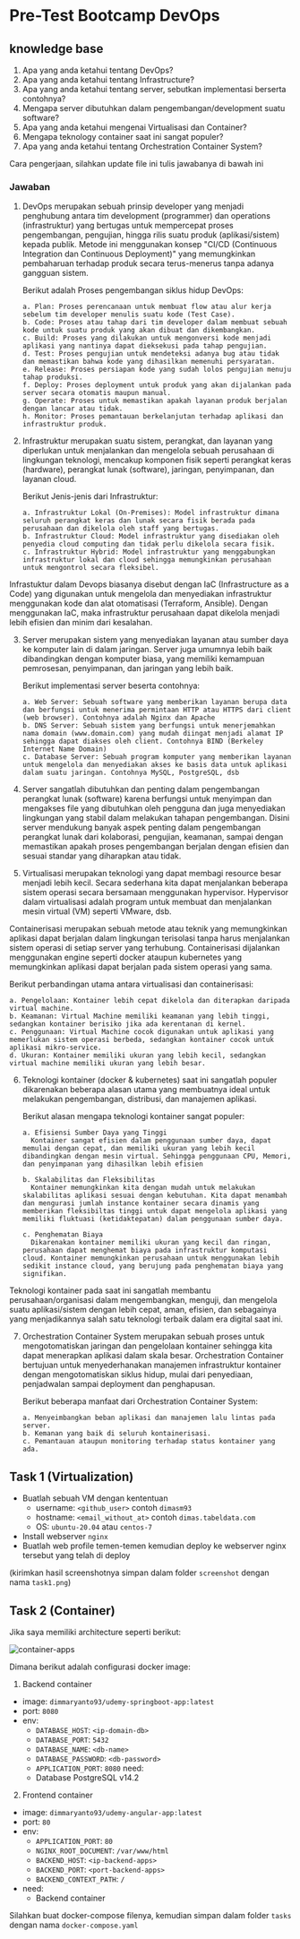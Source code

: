 # Pre-Test Bootcamp DevOps

## knowledge base

1. Apa yang anda ketahui tentang DevOps?
2. Apa yang anda ketahui tentang Infrastructure?
3. Apa yang anda ketahui tentang server, sebutkan implementasi berserta contohnya?
4. Mengapa server dibutuhkan dalam pengembangan/development suatu software?
5. Apa yang anda ketahui mengenai Virtualisasi dan Container?
6. Mengapa teknology container saat ini sangat populer?
7. Apa yang anda ketahui tentang Orchestration Container System?

Cara pengerjaan, silahkan update file ini tulis jawabanya di bawah ini

### Jawaban

1. DevOps merupakan sebuah prinsip developer yang menjadi penghubung antara tim development (programmer) dan operations (infrastruktur) yang bertugas untuk mempercepat proses pengembangan, pengujian, hingga rilis suatu produk (aplikasi/sistem) kepada publik. Metode ini menggunakan konsep "CI/CD (Continuous Integration dan Continuous Deployment)" yang memungkinkan pembaharuan terhadap produk secara terus-menerus tanpa adanya gangguan sistem.

    Berikut adalah Proses pengembangan siklus hidup DevOps:

    ```
    a. Plan: Proses perencanaan untuk membuat flow atau alur kerja sebelum tim developer menulis suatu kode (Test Case).
    b. Code: Proses atau tahap dari tim developer dalam membuat sebuah kode untuk suatu produk yang akan dibuat dan dikembangkan.
    c. Build: Proses yang dilakukan untuk mengonversi kode menjadi aplikasi yang nantinya dapat dieksekusi pada tahap pengujian.
    d. Test: Proses pengujian untuk mendeteksi adanya bug atau tidak dan memastikan bahwa kode yang dihasilkan memenuhi persyaratan.
    e. Release: Proses persiapan kode yang sudah lolos pengujian menuju tahap produksi.
    f. Deploy: Proses deployment untuk produk yang akan dijalankan pada server secara otomatis maupun manual.
    g. Operate: Proses untuk memastikan apakah layanan produk berjalan dengan lancar atau tidak.
    h. Monitor: Proses pemantauan berkelanjutan terhadap aplikasi dan infrastruktur produk.
    ```

2. Infrastruktur merupakan suatu sistem, perangkat, dan layanan yang diperlukan untuk menjalankan dan mengelola sebuah perusahaan di lingkungan teknologi, mencakup komponen fisik seperti perangkat keras (hardware), perangkat lunak (software), jaringan, penyimpanan, dan layanan cloud.

    Berikut Jenis-jenis dari Infrastruktur:

    ```
    a. Infrastruktur Lokal (On-Premises): Model infrastruktur dimana seluruh perangkat keras dan lunak secara fisik berada pada perusahaan dan dikelola oleh staff yang bertugas.
    b. Infrastruktur Cloud: Model infrastruktur yang disediakan oleh penyedia cloud computing dan tidak perlu dikelola secara fisik.
    c. Infrastruktur Hybrid: Model infrastruktur yang menggabungkan infrastruktur lokal dan cloud sehingga memungkinkan perusahaan untuk mengontrol secara fleksibel.
    ```

  Infrastuktur dalam Devops biasanya disebut dengan IaC (Infrastructure as a Code) yang digunakan untuk mengelola dan menyediakan infrastruktur menggunakan kode dan alat otomatisasi (Terraform, Ansible). Dengan menggunakan IaC, maka infrastruktur perusahaan dapat dikelola menjadi lebih efisien dan minim dari kesalahan.

3. Server merupakan sistem yang menyediakan layanan atau sumber daya ke komputer lain di dalam jaringan. Server juga umumnya lebih baik dibandingkan dengan komputer biasa, yang memiliki kemampuan pemrosesan, penyimpanan, dan jaringan yang lebih baik.

    Berikut implementasi server beserta contohnya:

    ```
    a. Web Server: Sebuah software yang memberikan layanan berupa data dan berfungsi untuk menerima permintaan HTTP atau HTTPS dari client (web browser). Contohnya adalah Nginx dan Apache
    b. DNS Server: Sebuah sistem yang berfungsi untuk menerjemahkan nama domain (www.domain.com) yang mudah diingat menjadi alamat IP sehingga dapat diakses oleh client. Contohnya BIND (Berkeley Internet Name Domain)
    c. Database Server: Sebuah program komputer yang memberikan layanan untuk mengelola dan menyediakan akses ke basis data untuk aplikasi dalam suatu jaringan. Contohnya MySQL, PostgreSQL, dsb
    ```

4. Server sangatlah dibutuhkan dan penting dalam pengembangan perangkat lunak (software) karena berfungsi untuk menyimpan dan mengakses file yang dibutuhkan oleh pengguna dan juga menyediakan lingkungan yang stabil dalam melakukan tahapan pengembangan. Disini server mendukung banyak aspek penting dalam pengembangan perangkat lunak dari kolaborasi, pengujian, keamanan, sampai dengan memastikan apakah proses pengembangan berjalan dengan efisien dan sesuai standar yang diharapkan atau tidak.

5. Virtualisasi merupakan teknologi yang dapat membagi resource besar menjadi lebih kecil. Secara sederhana kita dapat menjalankan beberapa sistem operasi secara bersamaan menggunakan hypervisor. Hypervisor dalam virtualisasi adalah program untuk membuat dan menjalankan mesin virtual (VM) seperti VMware, dsb.

Containerisasi merupakan sebuah metode atau teknik yang memungkinkan aplikasi dapat berjalan dalam lingkungan terisolasi tanpa harus menjalankan sistem operasi di setiap server yang terhubung. Containerisasi dijalankan menggunakan engine seperti docker ataupun kubernetes yang memungkinkan aplikasi dapat berjalan pada sistem operasi yang sama.

  Berikut perbandingan utama antara virtualisasi dan containerisasi:

  ```
  a. Pengelolaan: Kontainer lebih cepat dikelola dan diterapkan daripada virtual machine.
  b. Keamanan: Virtual Machine memiliki keamanan yang lebih tinggi, sedangkan kontainer berisiko jika ada kerentanan di kernel.
  c. Penggunaan: Virtual Machine cocok digunakan untuk aplikasi yang memerlukan sistem operasi berbeda, sedangkan kontainer cocok untuk aplikasi mikro-service.
  d. Ukuran: Kontainer memiliki ukuran yang lebih kecil, sedangkan virtual machine memiliki ukuran yang lebih besar.
  ```

6. Teknologi kontainer (docker & kubernetes) saat ini sangatlah populer dikarenakan beberapa alasan utama yang membuatnya ideal untuk melakukan pengembangan, distribusi, dan manajemen aplikasi.

    Berikut alasan mengapa teknologi kontainer sangat populer:

    ```
    a. Efisiensi Sumber Daya yang Tinggi
      Kontainer sangat efisien dalam penggunaan sumber daya, dapat memulai dengan cepat, dan memiliki ukuran yang lebih kecil dibandingkan dengan mesin virtual. Sehingga penggunaan CPU, Memori, dan penyimpanan yang dihasilkan lebih efisien

    b. Skalabilitas dan Fleksibilitas
      Kontainer memungkinkan kita dengan mudah untuk melakukan skalabilitas aplikasi sesuai dengan kebutuhan. Kita dapat menambah dan mengurasi jumlah instance kontainer secara dinamis yang memberikan fleksibiltas tinggi untuk dapat mengelola aplikasi yang memiliki fluktuasi (ketidaktepatan) dalam penggunaan sumber daya.
    
    c. Penghematan Biaya
      Dikarenakan kontainer memiliki ukuran yang kecil dan ringan, perusahaan dapat menghemat biaya pada infrastruktur komputasi cloud. Kontainer memungkinkan perusahaan untuk menggunakan lebih sedikit instance cloud, yang berujung pada penghematan biaya yang signifikan.
    ```

  Teknologi kontainer pada saat ini sangatlah membantu perusahaan/organisasi dalam mengembangkan, menguji, dan mengelola suatu aplikasi/sistem dengan lebih cepat, aman, efisien, dan sebagainya yang menjadikannya salah satu teknologi terbaik dalam era digital saat ini.

7. Orchestration Container System merupakan sebuah proses untuk mengotomatiskan jaringan dan pengelolaan kontainer sehingga kita dapat menerapkan aplikasi dalam skala besar. Orchestration Container bertujuan untuk menyederhanakan manajemen infrastruktur kontainer dengan mengotomatiskan siklus hidup, mulai dari penyediaan, penjadwalan sampai deployment dan penghapusan.

    Berikut beberapa manfaat dari Orchestration Container System:

    ```
    a. Menyeimbangkan beban aplikasi dan manajemen lalu lintas pada server.
    b. Kemanan yang baik di seluruh kontainerisasi.
    c. Pemantauan ataupun monitoring terhadap status kontainer yang ada.
    ```


## Task 1 (Virtualization)

- Buatlah sebuah VM dengan kententuan
  - username: `<github_user>` contoh `dimasm93`
  - hostname: `<email_without_at>` contoh `dimas.tabeldata.com`
  - OS: `ubuntu-20.04` atau `centos-7`
- Install webserver `nginx`
- Buatlah web profile temen-temen kemudian deploy ke webserver nginx tersebut yang telah di deploy
  
(kirimkan hasil screenshotnya simpan dalam folder `screenshot` dengan nama `task1.png`)

## Task 2 (Container)

Jika saya memiliki architecture seperti berikut:

![container-apps](docs/images/01-container.png)

Dimana berikut adalah configurasi docker image:

1. Backend container
  - image: `dimmaryanto93/udemy-springboot-app:latest`
  - port: `8080`
  - env: 
    - `DATABASE_HOST`: `<ip-domain-db>`
    - `DATABASE_PORT`: `5432` 
    - `DATABASE_NAME`: `<db-name>`
    - `DATABASE_PASSWORD`: `<db-password>`
    - `APPLICATION_PORT`: `8080`
  need:
    - Database PostgreSQL v14.2
2. Frontend container
  - image: `dimmaryanto93/udemy-angular-app:latest`
  - port: `80`
  - env:
    - `APPLICATION_PORT`: `80`
    - `NGINX_ROOT_DOCUMENT`: `/var/www/html`
    - `BACKEND_HOST`: `<ip-backend-apps>`
    - `BACKEND_PORT`: `<port-backend-apps>`
    - `BACKEND_CONTEXT_PATH`: `/`
  - need:
    - Backend container

Silahkan buat docker-compose filenya, kemudian simpan dalam folder `tasks` dengan nama `docker-compose.yaml`

